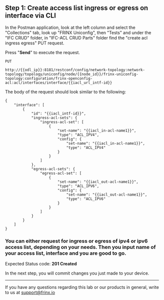 
## Step 1: Create access list ingress or egress on interface via CLI

In the Postman application, look at the left column and select the "Collections" tab, look up "FRINX Uniconfig", then "Tests" and under the "IFC CRUD" folder, in "IFC-ACL CRUD Parts" folder find the "create acl ingress egress" PUT request.


Press "**Send**" to execute the request.

```
PUT

http://{{odl_ip}}:8181/restconf/config/network-topology:network-topology/topology/uniconfig/node/{{node_id}}/frinx-uniconfig-topology:configuration/frinx-openconfig-acl:acl/interfaces/interface/{{iacl_url_intf-id}}
```


The body of the request should look similar to the following:

```
{
    "interface": [
        {
            "id": "{{iacl_intf-id}}",
            "ingress-acl-sets": {
                "ingress-acl-set": [
                    {
                        "set-name": "{{iacl_in-acl-name1}}",
                        "type": "ACL_IPV4",
                        "config": {
                            "set-name": "{{iacl_in-acl-name1}}",
                            "type": "ACL_IPV4"
                        }
                    }
                ]
            },
            "egress-acl-sets": {
                "egress-acl-set": [
                    {
                        "set-name": "{{iacl_out-acl-name1}}",
                        "type": "ACL_IPV6",
                        "config": {
                            "set-name": "{{iacl_out-acl-name1}}",
                            "type": "ACL_IPV6"
                        }
                    }
                ]
            }
        }
    ]
}
```

### You can either request for ingress or egress of ipv4 or ipv6 access list, depending on your needs. Then you input name of your access list, interface and you are good to go.

Expected Status code: **201 Created**

In the next step, you will commit changes you just made to your device.

---
If you have any questions regarding this lab or our products in general, write to us at [support@frinx.io](mailto:support@frinx.io)